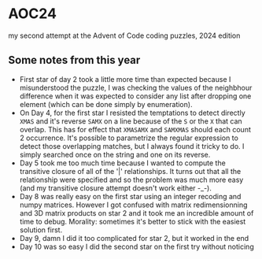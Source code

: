 # AOC24
my second attempt at the Advent of Code coding puzzles, 2024 edition

## Some notes from this year

- First star of day 2 took a little more time than expected because I misunderstood the puzzle, I was checking the values of the neighbhour difference when it was expected to consider any list after dropping one element (which can be done simply by enumeration).
- On Day 4, for the first star I resisted the temptations to detect directly `XMAS` and it's reverse `SAMX` on a line because of the `S` or the `X` that can overlap. This has for effect that `XMASAMX` and `SAMXMAS` should each count 2 occurrence. It's possible to parametrize the regular expression to detect those overlapping matches, but I always found it tricky to do. I simply searched once on the string and one on its reverse. 
- Day 5 took me too much time because I wanted to compute the transitive closure of all of the '|' relationships. It turns out that all the relationship were specified and so the problem was much more easy (and my transitive closure attempt doesn't work either -_-).
- Day 8 was really easy on the first star using an integer recoding and numpy matrices. However I got confused with matrix redimensionning and 3D matrix products on star 2 and it took me an incredible amount of time to debug. Morality: sometimes it's better to stick with the easiest solution first. 
- Day 9, damn I did it too complicated for star 2, but it worked in the end
- Day 10 was so easy I did the second star on the first try without noticing